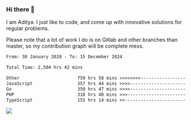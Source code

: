 ### Hi there 👋

I am Aditya. I just like to code, and come up with innovative solutions for regular problems.

Please note that a lot of work I do is on Gitlab and other branches than master, so my contribution graph will be complete mess.

<!--START_SECTION:waka-->

```txt
From: 30 January 2020 - To: 15 December 2024

Total Time: 2,504 hrs 42 mins

Other                      759 hrs 58 mins >>>>>>>>-----------------   30.34 %
JavaScript                 357 hrs 44 mins >>>>---------------------   14.28 %
Go                         350 hrs 47 mins >>>>---------------------   14.01 %
PHP                        318 hrs 48 mins >>>----------------------   12.73 %
TypeScript                 155 hrs 14 mins >>-----------------------   06.20 %
```

<!--END_SECTION:waka-->

![](https://komarev.com/ghpvc/?username=BrainBuzzer)
